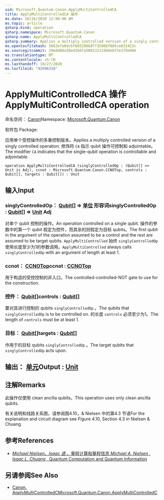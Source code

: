 ```yaml
---
uid: Microsoft.Quantum.Canon.ApplyMultiControlledCA
title: ApplyMultiControlledCA 操作
ms.date: 10/26/2020 12:00:00 AM
ms.topic: article
qsharp.kind: operation
qsharp.namespace: Microsoft.Quantum.Canon
qsharp.name: ApplyMultiControlledCA
qsharp.summary: Applies a multiply controlled version of a singly controlled operation. The modifier `CA` indicates that the single-qubit operation is controllable and adjointable.
ms.openlocfilehash: 5662efe0dc6f665206b8773596bf885ce631413c
ms.sourcegitcommit: 29e0d88a30e4166fa580132124b0eb57e1f0e986
ms.translationtype: MT
ms.contentlocale: zh-CN
ms.lasthandoff: 10/27/2020
ms.locfileid: "92696310"
---
```

# <a name="applymulticontrolledca-operation"></a><span data-ttu-id="d69b1-102">ApplyMultiControlledCA 操作</span><span class="sxs-lookup"><span data-stu-id="d69b1-102">ApplyMultiControlledCA operation</span></span>

<span data-ttu-id="d69b1-103">命名空间： [Canon](xref:Microsoft.Quantum.Canon)</span><span class="sxs-lookup"><span data-stu-id="d69b1-103">Namespace: [Microsoft.Quantum.Canon](xref:Microsoft.Quantum.Canon)</span></span>

<span data-ttu-id="d69b1-104">软件包 [](https://nuget.org/packages/)</span><span class="sxs-lookup"><span data-stu-id="d69b1-104">Package: [](https://nuget.org/packages/)</span></span>


<span data-ttu-id="d69b1-105">应用单个受控操作的多重控制版本。</span><span class="sxs-lookup"><span data-stu-id="d69b1-105">Applies a multiply controlled version of a singly controlled operation.</span></span>
<span data-ttu-id="d69b1-106">修饰符 `CA` 指示 qubit 操作可控制和 adjointable。</span><span class="sxs-lookup"><span data-stu-id="d69b1-106">The modifier `CA` indicates that the single-qubit operation is controllable and adjointable.</span></span>

```qsharp
operation ApplyMultiControlledCA (singlyControlledOp : (Qubit[] => Unit is Adj), ccnot : Microsoft.Quantum.Canon.CCNOTop, controls : Qubit[], targets : Qubit[]) : Unit
```


## <a name="input"></a><span data-ttu-id="d69b1-107">输入</span><span class="sxs-lookup"><span data-stu-id="d69b1-107">Input</span></span>

### <a name="singlycontrolledop--qubit--unit-adj"></a><span data-ttu-id="d69b1-108">singlyControlledOp： [Qubit](xref:microsoft.quantum.lang-ref.qubit)[] => [单位](xref:microsoft.quantum.lang-ref.unit) 形容词</span><span class="sxs-lookup"><span data-stu-id="d69b1-108">singlyControlledOp : [Qubit](xref:microsoft.quantum.lang-ref.qubit)[] => [Unit](xref:microsoft.quantum.lang-ref.unit) Adj</span></span>

<span data-ttu-id="d69b1-109">对单个 qubit 控制的操作。</span><span class="sxs-lookup"><span data-stu-id="d69b1-109">An operation controlled on a single qubit.</span></span>
<span data-ttu-id="d69b1-110">操作的参数中的第一个 qubit 假定为控件，而其余的则假定为目标 qubits。</span><span class="sxs-lookup"><span data-stu-id="d69b1-110">The first qubit in the argument of the operation assumed to be a control and the rest are assumed to be target qubits.</span></span>
<span data-ttu-id="d69b1-111">`ApplyMultiControlled` 始终 `singlyControlledOp` 使用长度至少为1的参数调用。</span><span class="sxs-lookup"><span data-stu-id="d69b1-111">`ApplyMultiControlled` always calls `singlyControlledOp` with an argument of length at least 1.</span></span>


### <a name="ccnot--ccnotop"></a><span data-ttu-id="d69b1-112">ccnot： [CCNOTop](xref:Microsoft.Quantum.Canon.CCNOTop)</span><span class="sxs-lookup"><span data-stu-id="d69b1-112">ccnot : [CCNOTop](xref:Microsoft.Quantum.Canon.CCNOTop)</span></span>

<span data-ttu-id="d69b1-113">用于构造的受控控制的非入口。</span><span class="sxs-lookup"><span data-stu-id="d69b1-113">The controlled-controlled-NOT gate to use for the construction.</span></span>


### <a name="controls--qubit"></a><span data-ttu-id="d69b1-114">控件： [Qubit](xref:microsoft.quantum.lang-ref.qubit)[]</span><span class="sxs-lookup"><span data-stu-id="d69b1-114">controls : [Qubit](xref:microsoft.quantum.lang-ref.qubit)[]</span></span>

<span data-ttu-id="d69b1-115">要对其进行控制的 qubits `singlyControlledOp` 。</span><span class="sxs-lookup"><span data-stu-id="d69b1-115">The qubits that `singlyControlledOp` is to be controlled on.</span></span>
<span data-ttu-id="d69b1-116">的长度 `controls` 必须至少为1。</span><span class="sxs-lookup"><span data-stu-id="d69b1-116">The length of `controls` must be at least 1.</span></span>


### <a name="targets--qubit"></a><span data-ttu-id="d69b1-117">目标： [Qubit](xref:microsoft.quantum.lang-ref.qubit)[]</span><span class="sxs-lookup"><span data-stu-id="d69b1-117">targets : [Qubit](xref:microsoft.quantum.lang-ref.qubit)[]</span></span>

<span data-ttu-id="d69b1-118">作用于的目标 qubits `singlyControlledOp` 。</span><span class="sxs-lookup"><span data-stu-id="d69b1-118">The target qubits that `singlyControlledOp` acts upon.</span></span>



## <a name="output--unit"></a><span data-ttu-id="d69b1-119">输出： [单元](xref:microsoft.quantum.lang-ref.unit)</span><span class="sxs-lookup"><span data-stu-id="d69b1-119">Output : [Unit](xref:microsoft.quantum.lang-ref.unit)</span></span>



## <a name="remarks"></a><span data-ttu-id="d69b1-120">注解</span><span class="sxs-lookup"><span data-stu-id="d69b1-120">Remarks</span></span>

<span data-ttu-id="d69b1-121">此操作仅使用 clean ancilla qubits。</span><span class="sxs-lookup"><span data-stu-id="d69b1-121">This operation uses only clean ancilla qubits.</span></span>

<span data-ttu-id="d69b1-122">有关说明和线路关系图，请参阅图4.10，& Nielsen 中的第4.3 节语</span><span class="sxs-lookup"><span data-stu-id="d69b1-122">For the explanation and circuit diagram see Figure 4.10, Section 4.3 in Nielsen & Chuang</span></span>

## <a name="references"></a><span data-ttu-id="d69b1-123">参考</span><span class="sxs-lookup"><span data-stu-id="d69b1-123">References</span></span>

- [<span data-ttu-id="d69b1-124">*Michael Nielsen、Isaac 语* 、量程计算和量程信息</span><span class="sxs-lookup"><span data-stu-id="d69b1-124"> *Michael A. Nielsen , Isaac L. Chuang* , Quantum Computation and Quantum Information </span></span>](http://doi.org/10.1017/CBO9780511976667)

## <a name="see-also"></a><span data-ttu-id="d69b1-125">另请参阅</span><span class="sxs-lookup"><span data-stu-id="d69b1-125">See Also</span></span>

- [<span data-ttu-id="d69b1-126">Canon. ApplyMultiControlledC</span><span class="sxs-lookup"><span data-stu-id="d69b1-126">Microsoft.Quantum.Canon.ApplyMultiControlledC</span></span>](xref:Microsoft.Quantum.Canon.ApplyMultiControlledC)